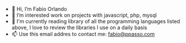 - 👋 Hi, I’m Fabio Orlando
- 👀 I’m interested work on projects with javascript, php, mysql
- 🌱 I'm currently reading library of all the programming languages listed above, I love to review the libraries I use on a daily basis
- 📫 Use this email addres to contact me: fabio@ppasso.com

